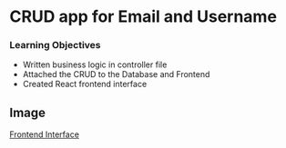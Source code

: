 # CRUD app for Email and Username

### Learning Objectives

- Written business logic in controller file
- Attached the CRUD to the Database and Frontend
- Created React frontend interface

## Image

[Frontend Interface](/frontend/frontend.jpg)
